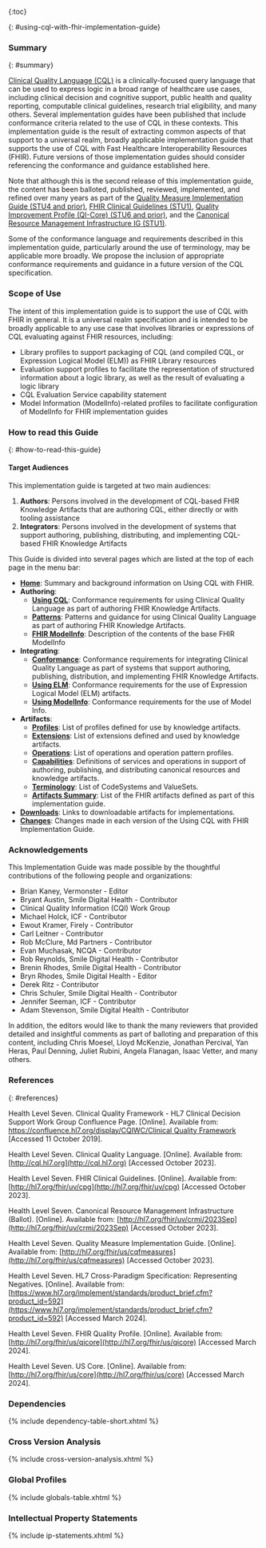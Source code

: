 

{:toc}

<!--
Where possible, new and updated content will be highlighted with green text and background.
{:.new-content}
-->

{: #using-cql-with-fhir-implementation-guide}

### Summary
{: #summary}

[Clinical Quality Language (CQL)](http://cql.hl7.org) is a clinically-focused query language that can be used to express logic in a broad range of healthcare use cases, including clinical decision and cognitive support, public health and quality reporting, computable clinical guidelines, research trial eligibility, and many others. Several implementation guides have been published that include conformance criteria related to the use of CQL in these contexts. This implementation guide is the result of extracting common aspects of that support to a universal realm, broadly applicable implementation guide that supports the use of CQL with Fast Healthcare Interoperability Resources (FHIR). Future versions of those implementation guides should consider referencing the conformance and guidance established here.

Note that although this is the second release of this implementation guide, the content has been balloted, published, reviewed, implemented, and refined over many years as part of the [Quality Measure Implementation Guide (STU4 and prior)](https://hl7.org/fhir/us/cqfmeasures/STU4), [FHIR Clinical Guidelines (STU1)](https://hl7.org/fhir/uv/cpg/STU1), [Quality Improvement Profile (QI-Core) (STU6 and prior)](https://hl7.org/fhir/us/qicore/STU6), and the [Canonical Resource Management Infrastructure IG (STU1)](https://hl7.org/fhir/uv/crmi/STU1).

Some of the conformance language and requirements described in this implementation guide, particularly around the use of terminology, may be applicable more broadly. We propose the inclusion of appropriate conformance requirements and guidance in a future version of the CQL specification.

### Scope of Use

The intent of this implementation guide is to support the use of CQL with FHIR in general. It is a universal realm specification and is intended to be broadly applicable to any use case that involves libraries or expressions of CQL evaluating against FHIR resources, including:

* Library profiles to support packaging of CQL (and compiled CQL, or Expression Logical Model (ELM)) as FHIR Library resources
* Evaluation support profiles to facilitate the representation of structured information about a logic library, as well as the result of evaluating a logic library
* CQL Evaluation Service capability statement
* Model Information (ModelInfo)-related profiles to facilitate configuration of ModelInfo for FHIR implementation guides

### How to read this Guide
{: #how-to-read-this-guide}

#### Target Audiences

This implementation guide is targeted at two main audiences:

1. **Authors**: Persons involved in the development of CQL-based FHIR Knowledge Artifacts that are authoring CQL, either directly or with tooling assistance
2. **Integrators**: Persons involved in the development of systems that support authoring, publishing, distributing, and implementing CQL-based FHIR Knowledge Artifacts

This Guide is divided into several pages which are listed at the top of each
page in the menu bar:
-  **[Home](index.html)**: Summary and background information on Using CQL with FHIR.
-  **Authoring**:
    -  **[Using CQL](using-cql.html)**: Conformance requirements for using Clinical Quality Language as part of authoring FHIR Knowledge Artifacts.
    -  **[Patterns](patterns.html)**: Patterns and guidance for using Clinical Quality Language as part of authoring FHIR Knowledge Artifacts.
    -  **[FHIR ModelInfo](fhir-modelinfo.html)**: Description of the contents of the base FHIR ModelInfo
-  **Integrating**:
    -  **[Conformance](conformance.html)**: Conformance requirements for integrating Clinical Quality Language as part of systems that support authoring, publishing, distribution, and implementing FHIR Knowledge Artifacts.
    -  **[Using ELM](using-elm.html)**: Conformance requirements for the use of Expression Logical Model (ELM) artifacts.
    -  **[Using ModelInfo](using-modelinfo.html)**: Conformance requirements for the use of Model Info.
-  **Artifacts**: 
    -  **[Profiles](profiles.html)**: List of profiles defined for use by knowledge artifacts.
    -  **[Extensions](extensions.html)**: List of extensions defined and used by knowledge artifacts.
    -  **[Operations](operations.html)**: List of operations and operation pattern profiles.
    -  **[Capabilities](capabilities.html)**: Definitions of services and operations in support of authoring, publishing, and distributing canonical resources and knowledge artifacts.
    -  **[Terminology](terminology.html)**: List of CodeSystems and ValueSets.
    -  **[Artifacts Summary](artifacts.html)**: List of the FHIR artifacts defined as part of this implementation guide.
-  **[Downloads](downloads.html)**: Links to downloadable artifacts for implementations.
-  **[Changes](changes.html)**: Changes made in each version of the Using CQL with FHIR Implementation Guide.

### Acknowledgements

This Implementation Guide was made possible by the thoughtful contributions of the following people and organizations:

* Brian Kaney, Vermonster - Editor
* Bryant Austin, Smile Digital Health - Contributor
* Clinical Quality Information (CQI) Work Group
* Michael Holck, ICF - Contributor
* Ewout Kramer, Firely - Contributor
* Carl Leitner - Contributor
* Rob McClure, Md Partners - Contributor
* Evan Muchasak, NCQA - Contributor
* Rob Reynolds, Smile Digital Health - Contributor
* Brenin Rhodes, Smile Digital Health - Contributor
* Bryn Rhodes, Smile Digital Health - Editor
* Derek Ritz - Contributor
* Chris Schuler, Smile Digital Health - Contributor
* Jennifer Seeman, ICF - Contributor
* Adam Stevenson, Smile Digital Health - Contributor

In addition, the editors would like to thank the many reviewers that provided detailed and insightful comments as part of balloting and preparation of this content, including Chris Moesel, Lloyd McKenzie, Jonathan Percival, Yan Heras, Paul Denning, Juliet Rubini, Angela Flanagan, Isaac Vetter, and many others.

### References
{: #references}

Health Level Seven. Clinical Quality Framework - HL7 Clinical Decision Support Work Group Confluence Page. [Online]. Available from: [https://confluence.hl7.org/display/CQIWC/Clinical Quality Framework](https://confluence.hl7.org/display/CQIWC/Clinical%20Quality%20Framework) [Accessed 11 October 2019].

Health Level Seven. Clinical Quality Language. [Online]. Available from: [http://cql.hl7.org](http://cql.hl7.org) [Accessed October 2023].

Health Level Seven. FHIR Clinical Guidelines. [Online]. Available from: [http://hl7.org/fhir/uv/cpg](http://hl7.org/fhir/uv/cpg) [Accessed October 2023].

Health Level Seven. Canonical Resource Management Infrastructure (Ballot). [Online]. Available from: [http://hl7.org/fhir/uv/crmi/2023Sep](http://hl7.org/fhir/uv/crmi/2023Sep) [Accessed October 2023].

Health Level Seven. Quality Measure Implementation Guide. [Online]. Available from: [http://hl7.org/fhir/us/cqfmeasures](http://hl7.org/fhir/us/cqfmeasures) [Accessed October 2023].

Health Level Seven. HL7 Cross-Paradigm Specification: Representing Negatives. [Online]. Available from: [https://www.hl7.org/implement/standards/product_brief.cfm?product_id=592](https://www.hl7.org/implement/standards/product_brief.cfm?product_id=592) [Accessed March 2024].

Health Level Seven. FHIR Quality Profile. [Online]. Available from: [http://hl7.org/fhir/us/qicore](http://hl7.org/fhir/us/qicore) [Accessed March 2024].

Health Level Seven. US Core. [Online]. Available from: [http://hl7.org/fhir/us/core](http://hl7.org/fhir/us/core) [Accessed March 2024].

### Dependencies

{% include dependency-table-short.xhtml %}

### Cross Version Analysis

{% include cross-version-analysis.xhtml %}

### Global Profiles

{% include globals-table.xhtml %}

### Intellectual Property Statements

{% include ip-statements.xhtml %}
